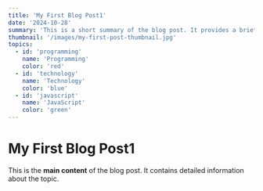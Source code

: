 ```yaml
---
title: 'My First Blog Post1'
date: '2024-10-28'
summary: 'This is a short summary of the blog post. It provides a brief introduction to the content.'
thumbnail: '/images/my-first-post-thumbnail.jpg'
topics:
  - id: 'programming'
    name: 'Programming'
    color: 'red'
  - id: 'technology'
    name: 'Technology'
    color: 'blue'
  - id: 'javascript'
    name: 'JavaScript'
    color: 'green'
---
```


# My First Blog Post1

This is the **main content** of the blog post. It contains detailed information about the topic.
